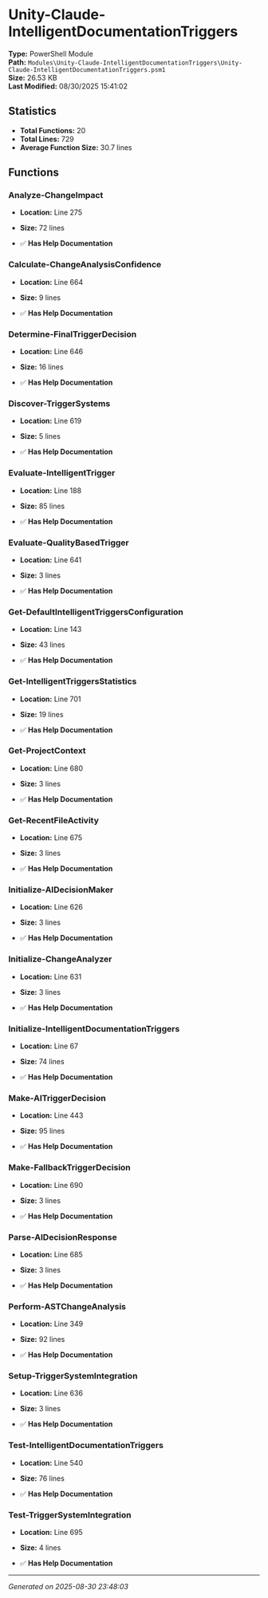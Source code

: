 # Unity-Claude-IntelligentDocumentationTriggers

**Type:** PowerShell Module  
**Path:** `Modules\Unity-Claude-IntelligentDocumentationTriggers\Unity-Claude-IntelligentDocumentationTriggers.psm1`  
**Size:** 26.53 KB  
**Last Modified:** 08/30/2025 15:41:02  

## Statistics

- **Total Functions:** 20
- **Total Lines:** 729
- **Average Function Size:** 30.7 lines

## Functions


### Analyze-ChangeImpact

- **Location:** Line 275
- **Size:** 72 lines

- ✅ **Has Help Documentation** 
### Calculate-ChangeAnalysisConfidence

- **Location:** Line 664
- **Size:** 9 lines

- ✅ **Has Help Documentation** 
### Determine-FinalTriggerDecision

- **Location:** Line 646
- **Size:** 16 lines

- ✅ **Has Help Documentation** 
### Discover-TriggerSystems

- **Location:** Line 619
- **Size:** 5 lines

- ✅ **Has Help Documentation** 
### Evaluate-IntelligentTrigger

- **Location:** Line 188
- **Size:** 85 lines

- ✅ **Has Help Documentation** 
### Evaluate-QualityBasedTrigger

- **Location:** Line 641
- **Size:** 3 lines

- ✅ **Has Help Documentation** 
### Get-DefaultIntelligentTriggersConfiguration

- **Location:** Line 143
- **Size:** 43 lines

- ✅ **Has Help Documentation** 
### Get-IntelligentTriggersStatistics

- **Location:** Line 701
- **Size:** 19 lines

- ✅ **Has Help Documentation** 
### Get-ProjectContext

- **Location:** Line 680
- **Size:** 3 lines

- ✅ **Has Help Documentation** 
### Get-RecentFileActivity

- **Location:** Line 675
- **Size:** 3 lines

- ✅ **Has Help Documentation** 
### Initialize-AIDecisionMaker

- **Location:** Line 626
- **Size:** 3 lines

- ✅ **Has Help Documentation** 
### Initialize-ChangeAnalyzer

- **Location:** Line 631
- **Size:** 3 lines

- ✅ **Has Help Documentation** 
### Initialize-IntelligentDocumentationTriggers

- **Location:** Line 67
- **Size:** 74 lines

- ✅ **Has Help Documentation** 
### Make-AITriggerDecision

- **Location:** Line 443
- **Size:** 95 lines

- ✅ **Has Help Documentation** 
### Make-FallbackTriggerDecision

- **Location:** Line 690
- **Size:** 3 lines

- ✅ **Has Help Documentation** 
### Parse-AIDecisionResponse

- **Location:** Line 685
- **Size:** 3 lines

- ✅ **Has Help Documentation** 
### Perform-ASTChangeAnalysis

- **Location:** Line 349
- **Size:** 92 lines

- ✅ **Has Help Documentation** 
### Setup-TriggerSystemIntegration

- **Location:** Line 636
- **Size:** 3 lines

- ✅ **Has Help Documentation** 
### Test-IntelligentDocumentationTriggers

- **Location:** Line 540
- **Size:** 76 lines

- ✅ **Has Help Documentation** 
### Test-TriggerSystemIntegration

- **Location:** Line 695
- **Size:** 4 lines

- ✅ **Has Help Documentation**

---
*Generated on 2025-08-30 23:48:03*
